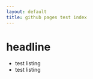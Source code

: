 ```yaml
---
layout: default
title: github pages test index
---
```


# headline

+ test listing
+ test listing
